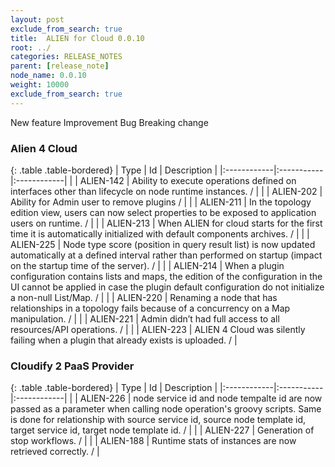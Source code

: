 ```yaml
---
layout: post
exclude_from_search: true
title:  ALIEN for Cloud 0.0.10
root: ../
categories: RELEASE_NOTES
parent: [release_note]
node_name: 0.0.10
weight: 10000
exclude_from_search: true
---
```





<i class="fa fa-plus text-success"></i> New feature <i class="fa fa-level-up text-primary"></i> Improvement  <i class="fa fa-bug text-danger"></i> Bug <i class="fa fa-exclamation-triangle text-warning"></i> Breaking change


### Alien 4 Cloud



  {: .table .table-bordered}
  | Type        | Id         | Description |
  |:------------|:-----------|:------------|
    |  <i class="fa fa-plus text-success"></i> | ALIEN-142 | Ability to execute operations defined on interfaces other than lifecycle on node runtime instances. /  |
    |  <i class="fa fa-plus text-success"></i> | ALIEN-202 | Ability for Admin user to remove plugins /  |
    |  <i class="fa fa-plus text-success"></i> | ALIEN-211 | In the topology edition view, users can now select properties to be exposed to application users on runtime. /  |
    |  <i class="fa fa-plus text-success"></i> | ALIEN-213 | When ALIEN for cloud starts for the first time it is automatically initialized with default components archives. /  |
      |  <i class="fa fa-level-up text-primary"></i> | ALIEN-225 | Node type score (position in query result list) is now updated automatically at a defined interval rather than performed on startup (impact on the startup time of the server). /  |
      |  <i class="fa fa-bug text-danger"></i> | ALIEN-214 | When a plugin configuration contains lists and maps, the edition of the configuration in the UI cannot be applied in case the plugin default configuration do not initialize a non-null List/Map. /  |
    |  <i class="fa fa-bug text-danger"></i> | ALIEN-220 | Renaming a node that has relationships in a topology fails because of a concurrency on a Map manipulation. /  |
    |  <i class="fa fa-bug text-danger"></i> | ALIEN-221 | Admin didn’t had full access to all resources/API operations. /  |
    |  <i class="fa fa-bug text-danger"></i> | ALIEN-223 | ALIEN 4 Cloud was silently failing when a plugin that already exists is uploaded. /  |



### Cloudify 2 PaaS Provider



  {: .table .table-bordered}
  | Type        | Id         | Description |
  |:------------|:-----------|:------------|
    |  <i class="fa fa-plus text-success"></i> | ALIEN-226 | node service id and node tempalte id are now passed as a parameter when calling node operation's groovy scripts. Same is done for relationship with source service id, source node template id, target service id, target node template id. /  |
    |  <i class="fa fa-plus text-success"></i> | ALIEN-227 | Generation of stop workflows. /  |
      |  <i class="fa fa-level-up text-primary"></i> | ALIEN-188 | Runtime stats of instances are now retrieved correctly. /  |
